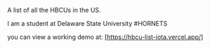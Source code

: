 A list of all the HBCUs in the US.

I am a student at Delaware State University #HORNETS

you can view a working demo at: [https://hbcu-list-iota.vercel.app/]
